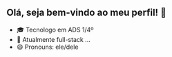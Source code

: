 ## Olá, seja bem-vindo ao meu perfil! 👋

- 🎓 Tecnologo em ADS 1/4º
- 🔭 Atualmente full-stack ...
- 😄 Pronouns: ele/dele


